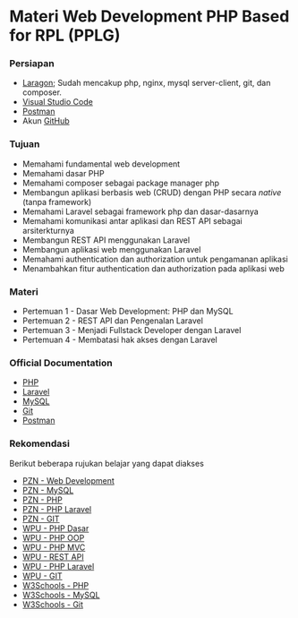 # Materi Web Development PHP Based for RPL (PPLG)

### Persiapan
- [Laragon](https://laragon.org/); Sudah mencakup php, nginx, mysql server-client, git, dan composer.
- [Visual Studio Code](https://code.visualstudio.com/)
- [Postman](https://www.postman.com/)
- Akun [GitHub](https://github.com/)

### Tujuan

- Memahami fundamental web development 
- Memahami dasar PHP
- Memahami composer sebagai package manager php
- Membangun aplikasi berbasis web (CRUD) dengan PHP secara _native_ (tanpa framework)
- Memahami Laravel sebagai framework php dan dasar-dasarnya
- Memahami komunikasi antar aplikasi dan REST API sebagai arsiterkturnya
- Membangun REST API menggunakan Laravel
- Membangun aplikasi web menggunakan Laravel
- Memahami authentication dan authorization untuk pengamanan aplikasi
- Menambahkan fitur authentication dan authorization pada aplikasi web

### Materi
- Pertemuan 1 - Dasar Web Development: PHP dan MySQL 
- Pertemuan 2 - REST API dan Pengenalan Laravel
- Pertemuan 3 - Menjadi Fullstack Developer dengan Laravel
- Pertemuan 4 - Membatasi hak akses dengan Laravel

### Official Documentation
- [PHP](https://www.php.net/docs.php)
- [Laravel](https://laravel.com/)
- [MySQL](https://dev.mysql.com/doc/)
- [Git](https://git-scm.com/doc)
- [Postman](https://learning.postman.com/docs/getting-started/introduction/)

### Rekomendasi
Berikut beberapa rujukan belajar yang dapat diakses
- [PZN - Web Development](https://www.youtube.com/playlist?list=PL-CtdCApEFH_Yi1tE1KKIYpkEgM4cCz8t)
- [PZN - MySQL](https://www.youtube.com/playlist?list=PL-CtdCApEFH_P2_2zR6pvDublvpD3fF6W)
- [PZN - PHP](https://youtube.com/playlist?list=PL-CtdCApEFH9EmZy4zYfW1ATIJ-qMXxGt)
- [PZN - PHP Laravel](https://youtube.com/playlist?list=PL-CtdCApEFH8AoW8KgbHM9q_gXKsXyyht)
- [PZN - GIT](https://www.youtube.com/playlist?list=PL-CtdCApEFH_lYGV8hxqjtKmFA_xeLupq)
- [WPU - PHP Dasar](https://www.youtube.com/playlist?list=PLFIM0718LjIUqXfmEIBE3-uzERZPh3vp6)
- [WPU - PHP OOP](https://www.youtube.com/playlist?list=PLFIM0718LjIWvxxll-6wLXrC_16h_Bl_p)
- [WPU - PHP MVC](https://www.youtube.com/playlist?list=PLFIM0718LjIVEh_d-h5wAjsdv2W4SAtkx)
- [WPU - REST API](https://www.youtube.com/playlist?list=PLFIM0718LjIW7AsIbnhFg15t9yx4H-sQ0)
- [WPU - PHP Laravel](https://www.youtube.com/playlist?list=PLFIM0718LjIWiihbBIq-SWPU6b6x21Q_2)
- [WPU - GIT](https://www.youtube.com/playlist?list=PLFIM0718LjIVknj6sgsSceMqlq242-jNf)
- [W3Schools - PHP](https://www.w3schools.com/php/)
- [W3Schools - MySQL](https://www.w3schools.com/mysql/default.asp)
- [W3Schools - Git](https://www.w3schools.com/git/default.asp)

